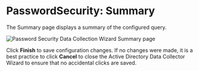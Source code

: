 # PasswordSecurity: Summary

The Summary page displays a summary of the configured query.

![Password Security Data Collection Wizard Summary page](/img/versioned_docs/accessanalyzer_11.6/accessanalyzer/admin/datacollector/adinventory/summary.webp)

Click **Finish** to save configuration changes. If no changes were made, it is a best practice to
click **Cancel** to close the Active Directory Data Collector Wizard to ensure that no accidental
clicks are saved.
